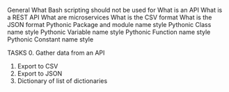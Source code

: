 General
What Bash scripting should not be used for
What is an API
What is a REST API
What are microservices
What is the CSV format
What is the JSON format
Pythonic Package and module name style
Pythonic Class name style
Pythonic Variable name style
Pythonic Function name style
Pythonic Constant name style


TASKS
0. Gather data from an API
1. Export to CSV
2. Export to JSON
3. Dictionary of list of dictionaries
